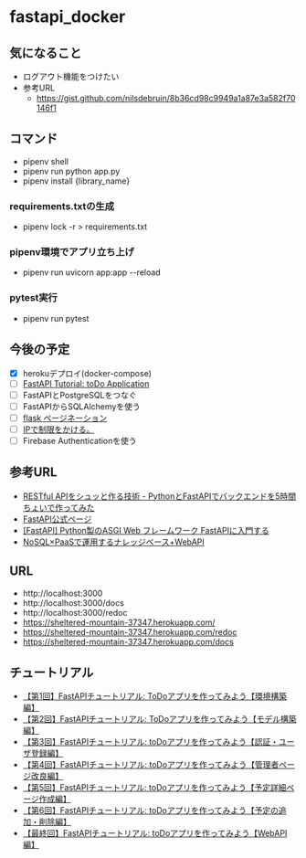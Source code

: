 # fastapi_docker

## 気になること
- ログアウト機能をつけたい
- 参考URL
  - https://gist.github.com/nilsdebruin/8b36cd98c9949a1a87e3a582f70146f1

## コマンド
- pipenv shell
- pipenv run python app.py
- pipenv install {library_name}

### requirements.txtの生成
- pipenv lock -r > requirements.txt


### pipenv環境でアプリ立ち上げ
- pipenv run uvicorn app:app --reload

### pytest実行
- pipenv run pytest

## 今後の予定
- [x] herokuデプロイ(docker-compose)
- [ ] [FastAPI Tutorial: toDo Application](https://github.com/rightcode/FastAPITutrial)
- [ ] FastAPIとPostgreSQLをつなぐ
- [ ] FastAPIからSQLAlchemyを使う
- [ ] [flask ページネーション](https://www.ravness.com/2019/07/flaskpaginate/)
- [ ] [IPで制限をかける。](https://qiita.com/takuya-andou/items/32a3002aa951b835871b)
- [ ] Firebase Authenticationを使う

## 参考URL
- [RESTful APIをシュッと作る技術 - PythonとFastAPIでバックエンドを5時間ちょいで作ってみた
](https://shinyorke.hatenablog.com/entry/fastapi)
- [FastAPI公式ページ](https://fastapi.tiangolo.com/)
- [[FastAPI] Python製のASGI Web フレームワーク FastAPIに入門する](https://qiita.com/bee2/items/75d9c0d7ba20e7a4a0e9)
- [NoSQL×PaaSで運用するナレッジベース+WebAPI](https://qiita.com/1ntegrale9/items/c4f315f918bad7a0f180)

## URL
- http://localhost:3000
- http://localhost:3000/docs
- http://localhost:3000/redoc
- https://sheltered-mountain-37347.herokuapp.com/
- https://sheltered-mountain-37347.herokuapp.com/redoc
- https://sheltered-mountain-37347.herokuapp.com/docs

## チュートリアル
- [【第1回】FastAPIチュートリアル: ToDoアプリを作ってみよう【環境構築編】](https://rightcode.co.jp/blog/information-technology/fastapi-tutorial-todo-apps-environment)
- [【第2回】FastAPIチュートリアル: ToDoアプリを作ってみよう【モデル構築編】](https://rightcode.co.jp/blog/information-technology/fastapi-tutorial-todo-apps-model-building)
- [【第3回】FastAPIチュートリアル: toDoアプリを作ってみよう【認証・ユーザ登録編】](https://rightcode.co.jp/blog/information-technology/fastapi-tutorial-todo-apps-authentication-user-registration)
- [【第4回】FastAPIチュートリアル: toDoアプリを作ってみよう【管理者ページ改良編】](https://rightcode.co.jp/blog/information-technology/fastapi-tutorial-todo-apps-admin-page-improvement)
- [【第5回】FastAPIチュートリアル: toDoアプリを作ってみよう【予定詳細ページ作成編】](https://rightcode.co.jp/blog/information-technology/fastapi-tutorial-todo-apps-event-details-page-create)
- [【第6回】FastAPIチュートリアル: toDoアプリを作ってみよう【予定の追加・削除編】](https://rightcode.co.jp/blog/information-technology/fastapi-tutorial-todo-apps-event-add-delete)
- [【最終回】FastAPIチュートリアル: toDoアプリを作ってみよう【WebAPI編】](https://rightcode.co.jp/blog/information-technology/fastapi-tutorial-todo-apps-web-api-complete)


